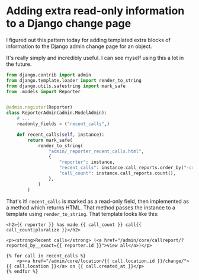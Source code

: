 # Adding extra read-only information to a Django change page

I figured out this pattern today for adding templated extra blocks of information to the Django admin change page for an object.

It's really simply and incredibly useful. I can see myself using this a lot in the future.

```python
from django.contrib import admin
from django.template.loader import render_to_string
from django.utils.safestring import mark_safe
from .models import Reporter


@admin.register(Reporter)
class ReporterAdmin(admin.ModelAdmin):
    # ...
    readonly_fields = ("recent_calls",)

    def recent_calls(self, instance):
        return mark_safe(
            render_to_string(
                "admin/_reporter_recent_calls.html",
                {
                    "reporter": instance,
                    "recent_calls": instance.call_reports.order_by("-created_at")[:20],
                    "call_count": instance.call_reports.count(),
                },
            )
        )
```

That's it! `recent_calls` is marked as a read-only field, then implemented as a method which returns HTML. That method passes the instance to a template using `render_to_string`. That template looks like this:

```html+jinja
<h2>{{ reporter }} has made {{ call_count }} call{{ call_count|pluralize }}</h2>

<p><strong>Recent calls</strong> (<a href="/admin/core/callreport/?reported_by__exact={{ reporter.id }}">view all</a>)</p>

{% for call in recent_calls %}
    <p><a href="/admin/core/location/{{ call.location.id }}/change/">{{ call.location }}</a> on {{ call.created_at }}</p>
{% endfor %}
```
